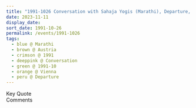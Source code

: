 ```yaml
---
title: "1991-1026 Conversation with Sahaja Yogis (Marathi), Departure, Airport, Vienna, Austria"
date: 2023-11-11
display_date: 
sort_date: 1991-10-26
permalink: /events/1991-1026
tags:
  - blue @ Marathi
  - brown @ Austria
  - crimson @ 1991
  - deeppink @ Conversation 
  - green @ 1991-10
  - orange @ Vienna
  - peru @ Departure
---
```


<wave-list>
  <list-title color="green" width="75">Key Quote</list-title>
  <list-item color="BlanchedAlmond"  width="200"></list-item>
  <list-item color="Lavender"></list-item>
  <list-item color="BlanchedAlmond"></list-item>
</wave-list>

<br>

<wave-list>
  <list-title color="green" width="75">Comments</list-title>
  <list-item color="BlanchedAlmond"  width="200"></list-item>
  <list-item color="Lavender"></list-item>
  <list-item color="BlanchedAlmond"></list-item>
</wave-list>
